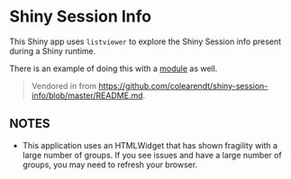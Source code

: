 # Shiny Session Info

This Shiny app uses `listviewer` to explore the Shiny Session info present
during a Shiny runtime.

There is an example of doing this with a [module](./module.app.R) as well.

> Vendored in from <https://github.com/colearendt/shiny-session-info/blob/master/README.md>.

## NOTES

- This application uses an HTMLWidget that has shown fragility with a large
number of groups. If you see issues and have a large number of groups, you may
need to refresh your browser.
